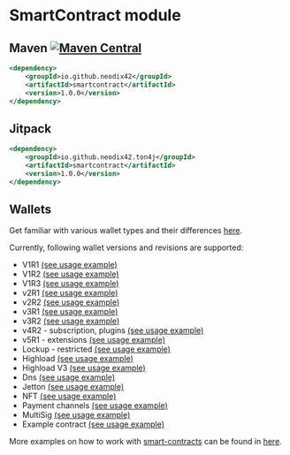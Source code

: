 # SmartContract module

## Maven [![Maven Central][maven-central-svg]][maven-central]

```xml
<dependency>
    <groupId>io.github.neodix42</groupId>
    <artifactId>smartcontract</artifactId>
    <version>1.0.0</version>
</dependency>
```

## Jitpack

```xml
<dependency>
    <groupId>io.github.neodix42.ton4j</groupId>
    <artifactId>smartcontract</artifactId>
    <version>1.0.0</version>
</dependency>
```

## Wallets

Get familiar with various wallet types and their differences [here](README-WALLETS.md).

Currently, following wallet versions and revisions are supported:

* V1R1 [(see usage example)](./src/test/java/org/ton/ton4j/smartcontract/integrationtests/TestWalletV1R1.java)
* V1R2 [(see usage example)](v1r2-example.md)
* V1R3 [(see usage example)](./src/test/java/org/ton/ton4j/smartcontract/integrationtests/TestWalletV1R3.java)
* v2R1 [(see usage example)](./src/test/java/org/ton/ton4j/smartcontract/integrationtests/TestWalletV2R1Short.java)
* v2R2 [(see usage example)](./src/test/java/org/ton/ton4j/smartcontract/integrationtests/TestWalletV2R2Short.java)
* v3R1 [(see usage example)](./src/test/java/org/ton/ton4j/smartcontract/integrationtests/TestWalletV3R1.java)
* v3R2 [(see usage example)](./src/test/java/org/ton/ton4j/smartcontract/integrationtests/TestWalletV3R2Short.java)
* v4R2 - subscription, plugins [(see usage example)](plugin-example.md)
* v5R1 - extensions [(see usage example)](./src/test/java/org/ton/ton4j/smartcontract/integrationtests/TestWalletV5.java)
* Lockup -
  restricted [(see usage example)](./src/test/java/org/ton/ton4j/smartcontract/integrationtests/TestLockupWallet.java)
* Highload [(see usage example)](./src/test/java/org/ton/ton4j/smartcontract/integrationtests/TestHighloadWalletV2.java)
* Highload
  V3 [(see usage example)](./src/test/java/org/ton/ton4j/smartcontract/integrationtests/TestHighloadWalletV3.java)
* Dns [(see usage example)](dns-example.md)
* Jetton [(see usage example)](jetton-example.md)
* NFT [(see usage example)](nft-example.md)
* Payment channels [(see usage example)](./src/test/java/org/ton/ton4j/smartcontract/integrationtests/TestPayments.java)
* MultiSig [(see usage example)](./src/test/java/org/ton/ton4j/smartcontract/integrationtests/TestWalletMultiSig.java)
* Example contract [(see usage example)](sample-smc-example.md)

More examples on how to work with [smart-contracts](../smartcontract/src/main/java/org/ton/ton4j/smartcontract) can be
found in [here](../smartcontract/src/test/java/org/ton/ton4j/smartcontract).

[maven-central-svg]: https://img.shields.io/maven-central/v/io.github.neodix42/smartcontract

[maven-central]: https://mvnrepository.com/artifact/io.github.neodix42/smartcontract

[ton-svg]: https://img.shields.io/badge/Based%20on-TON-blue

[ton]: https://ton.org